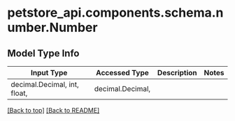 <a name="top"></a>
<a id="Number"></a>
# petstore_api.components.schema.number.Number

## Model Type Info
Input Type | Accessed Type | Description | Notes
------------ | ------------- | ------------- | -------------
decimal.Decimal, int, float,  | decimal.Decimal,  |  | 

[[Back to top]](#top) [[Back to README]](../../../README.md)